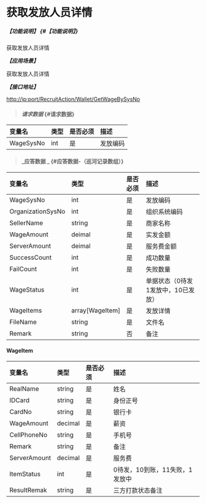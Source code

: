 # 获取发放人员详情

##### _【功能说明】_ {#【功能说明】}

获取发放人员详情

_**【应用场景】**_

获取发放人员详情

_**【接口地址】**_

[http://ip:port/RecruitAction/Wallet/GetWageBySysNo](http://ip:port/RecruitAction/Wallet/GetWageBySysNo)

> #### _请求数据_ {#请求数据}

| 变量名 | 类型 | 是否必须 | 描述 |
| :--- | :--- | :--- | :--- |
| WageSysNo | int | 是 | 发放编码 |

> #### _应答数据 _ {#应答数据-（巡河记录数组）}

| 变量名 | 类型 | 是否必须 | 描述 |
| :--- | :--- | :--- | :--- |
| WageSysNo | int | 是 | 发放编码 |
| OrganizationSysNo | int | 是 | 组织系统编码 |
| SellerName | string | 是 | 商家名称 |
| WageAmount | deimal | 是 | 实发金额 |
| ServerAmount | deimal | 是 | 服务费金额 |
| SuccessCount | int | 是 | 成功数量 |
| FailCount | int | 是 | 失败数量 |
| WageStatus | int | 是 | 单据状态（0待发 1发放中，10已发放） |
| WageItems | array\[WageItem\] | 是 | 发放详情 |
| FileName| string| 是 | 文件名 |
| Remark| string| 否 | 备注 |


#### WageItem

| 变量名 | 类型 | 是否必须 | 描述 |
| :--- | :--- | :--- | :--- |
| RealName | string | 是 | 姓名 |
| IDCard | string | 是 | 身份正号 |
| CardNo | string | 是 | 银行卡 |
| WageAmount | decimal | 是 | 薪资 |
| CellPhoneNo | string | 是 | 手机号 |
| Remark | string | 是 | 备注 |
| ServerAmount | decimal | 是 | 服务费 |
| ItemStatus | int | 是 | 0待发，10到账，11失败，1发放中 |
| ResultRemak | string | 是 | 三方打款状态备注 |



